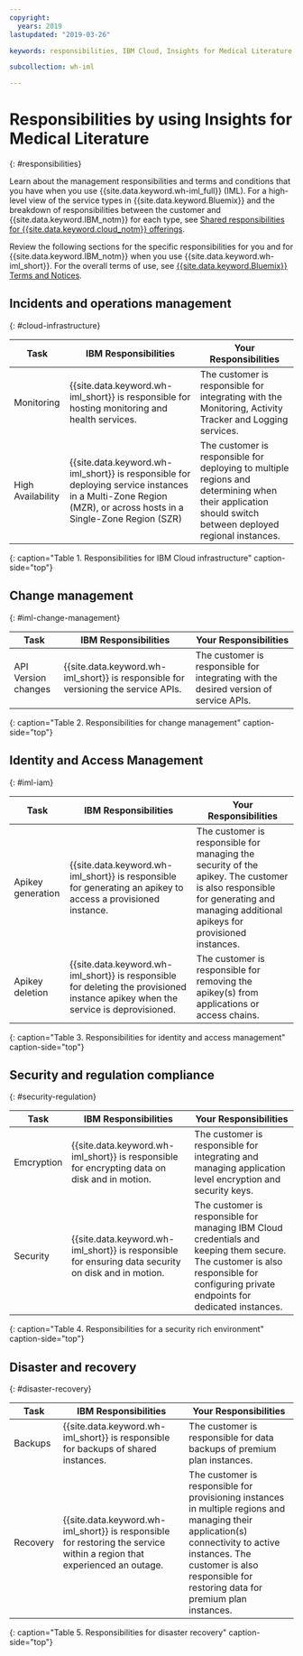 ```yaml
---
copyright:
  years: 2019
lastupdated: "2019-03-26"

keywords: responsibilities, IBM Cloud, Insights for Medical Literature

subcollection: wh-iml

---
```

# Responsibilities by using Insights for Medical Literature
{: #responsibilities}

Learn about the management responsibilities and terms and conditions that you have when you use {{site.data.keyword.wh-iml_full}} (IML). For a high-level view of the service types in {{site.data.keyword.Bluemix}} and the breakdown of responsibilities between the customer and {{site.data.keyword.IBM_notm}} for each type, see [Shared responsibilities for {{site.data.keyword.cloud_notm}} offerings](/docs/overview?topic=overview-shared-responsibilities).

Review the following sections for the specific responsibilities for you and for {{site.data.keyword.IBM_notm}} when you use {{site.data.keyword.wh-iml_short}}. For the overall terms of use, see [{{site.data.keyword.Bluemix}} Terms and Notices](/docs/overview/terms-of-use?topic=overview-terms).

## Incidents and operations management
{: #cloud-infrastructure}

| Task | IBM Responsibilities | Your Responsibilities |
|------------------|-----------|-------------------------|
| Monitoring | {{site.data.keyword.wh-iml_short}} is responsible for hosting monitoring and health services. | The customer is responsible for integrating with the Monitoring, Activity Tracker and Logging services. |
| High Availability | {{site.data.keyword.wh-iml_short}} is responsible for deploying service instances in a Multi-Zone Region (MZR), or across hosts in a Single-Zone Region (SZR) | The customer is responsible for deploying to multiple regions and determining when their application should switch between deployed regional instances. |
{: caption="Table 1.  Responsibilities for IBM Cloud infrastructure" caption-side="top"}

## Change management
{: #iml-change-management}

| Task | IBM Responsibilities | Your Responsibilities |
|------------------|-----------|-----------------------------|
| API Version changes | {{site.data.keyword.wh-iml_short}} is responsible for versioning the service APIs. | The customer is responsible for integrating with the desired version of service APIs. |
{: caption="Table 2. Responsibilities for change management" caption-side="top"}

## Identity and Access Management
{: #iml-iam}

| Task | IBM Responsibilities | Your Responsibilities |
|------------------|-----------|-----------------------------|
| Apikey generation | {{site.data.keyword.wh-iml_short}} is responsible for generating an apikey to access a provisioned instance. | The customer is responsible for managing the security of the apikey. The customer is also responsible for generating and managing additional apikeys for provisioned instances. |
| Apikey deletion | {{site.data.keyword.wh-iml_short}} is responsible for deleting the provisioned instance apikey when the service is deprovisioned. | The customer is responsible for removing the apikey(s) from applications or access chains. |
{: caption="Table 3. Responsibilities for identity and access management" caption-side="top"}

## Security and regulation compliance
{: #security-regulation}

| Task | IBM Responsibilities | Your Responsibilities |
|------------------|-----------|--------------------------|
| Emcryption  | {{site.data.keyword.wh-iml_short}} is responsible for encrypting data on disk and in motion. | The customer is responsible for integrating and managing application level encryption and security keys. |
| Security | {{site.data.keyword.wh-iml_short}} is responsible for ensuring data security on disk and in motion. | The customer is responsible for managing IBM Cloud credentials and keeping them secure.  The customer is also responsible for configuring private endpoints for dedicated instances. |
{: caption="Table 4. Responsibilities for a security rich environment" caption-side="top"}

## Disaster and recovery
{: #disaster-recovery}

| Task | IBM Responsibilities | Your Responsibilities |
|--------|-------------------------|------------------|
| Backups | {{site.data.keyword.wh-iml_short}} is responsible for backups of shared instances. | The customer is responsible for data backups of premium plan instances. |
| Recovery | {{site.data.keyword.wh-iml_short}} is responsible for restoring the service within a region that experienced an outage. | The customer is responsible for provisioning instances in multiple regions and managing their application(s) connectivity to active instances.  The customer is also responsible for restoring data for premium plan instances. |
{: caption="Table 5. Responsibilities for disaster recovery" caption-side="top"}
